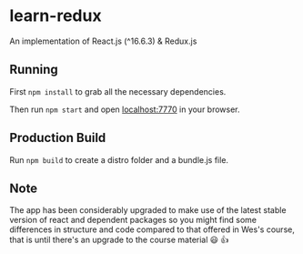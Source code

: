 # learn-redux
An implementation of React.js (^16.6.3) &amp; Redux.js

## Running

First `npm install` to grab all the necessary dependencies. 

Then run `npm start` and open <localhost:7770> in your browser.

## Production Build

Run `npm build` to create a distro folder and a bundle.js file.


## Note

The app has been considerably upgraded to make use of the latest stable version of react and dependent packages 
so you might find some differences in structure and code compared to that offered in Wes's course, that is until
there's an upgrade to the course material :smiley: :thumbsup: